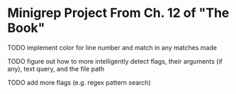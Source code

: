 # Minigrep Project From Ch. 12 of "The Book"

TODO implement color for line number and match in any matches made

TODO figure out how to more intelligently detect flags, their arguments (if any), text query, and the file path

TODO add more flags (e.g. regex pattern search)
